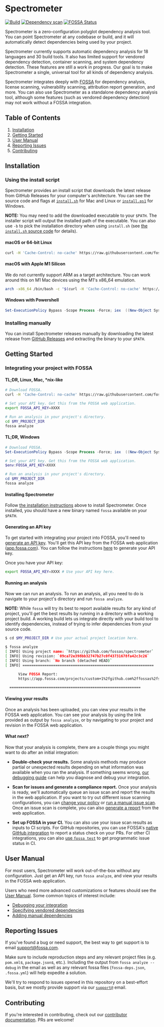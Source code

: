# Spectrometer

[![Build](https://github.com/fossas/spectrometer/actions/workflows/build.yml/badge.svg)](https://github.com/fossas/spectrometer/actions/workflows/build.yml)
[![Dependency scan](https://github.com/fossas/spectrometer/actions/workflows/dependency-scan.yml/badge.svg)](https://github.com/fossas/spectrometer/actions/workflows/dependency-scan.yml)
[![FOSSA Status](https://app.fossa.com/api/projects/custom%2B1%2Fgit%40github.com%3Afossas%2Fspectrometer.svg?type=shield)](https://app.fossa.com/projects/custom%2B1%2Fgit%40github.com%3Afossas%2Fspectrometer?ref=badge_shield)

Spectrometer is a zero-configuration polyglot dependency analysis tool. You can point Spectrometer at any codebase or build, and it will automatically detect dependencies being used by your project.

Spectrometer currently supports automatic dependency analysis for 18 languages and 30 build tools. It also has limited support for vendored dependency detection, container scanning, and system dependency detection. These features are still a work in progress. Our goal is to make Spectrometer a single, universal tool for all kinds of dependency analysis.

Spectrometer integrates deeply with [FOSSA](https://fossa.com) for dependency analysis, license scanning, vulnerability scanning, attribution report generation, and more. You can also use Spectrometer as a standalone dependency analysis tool, although some features (such as vendored dependency detection) may not work without a FOSSA integration.

## Table of Contents

1. [Installation](#installation)
2. [Getting Started](#getting-started)
3. [User Manual](#user-guide)
4. [Reporting Issues](#reporting-issues)
5. [Contributing](#contributing)

## Installation

### Using the install script

Spectrometer provides an install script that downloads the latest release from GitHub Releases for your computer's architecture. You can see the source code and flags at [`install.sh`](https://github.com/fossas/spectrometer/blob/master/install.sh) for Mac and Linux or [`install.ps1`](https://github.com/fossas/spectrometer/blob/master/install.ps1) for Windows.

**NOTE:** You may need to add the downloaded executable to your `$PATH`. The installer script will output the installed path of the executable. You can also use `-b` to pick the installation directory when using `install.sh` (see [the `install.sh` source code](https://github.com/fossas/spectrometer/blob/master/install.sh) for details).

#### macOS or 64-bit Linux

```bash
curl -H 'Cache-Control: no-cache' https://raw.githubusercontent.com/fossas/spectrometer/master/install.sh | bash
```

#### macOS with Apple M1 Silicon

We do not currently support ARM as a target architecture. You can work around this on M1 Mac devices using the M1's x86_64 emulation.

```bash
arch -x86_64 /bin/bash -c "$(curl -H 'Cache-Control: no-cache' https://raw.githubusercontent.com/fossas/spectrometer/master/install.sh)"
```

#### Windows with Powershell

```powershell
Set-ExecutionPolicy Bypass -Scope Process -Force; iex  ((New-Object System.Net.WebClient).DownloadString('https://raw.githubusercontent.com/fossas/spectrometer/master/install.ps1'))
```

### Installing manually

You can install Spectrometer releases manually by downloading the latest release from [GitHub Releases](https://github.com/fossas/spectrometer/releases) and extracting the binary to your `$PATH`.

## Getting Started

### Integrating your project with FOSSA

#### TL;DR, Linux, Mac, \*nix-like

```sh
# Download FOSSA.
curl -H 'Cache-Control: no-cache' https://raw.githubusercontent.com/fossas/spectrometer/master/install.sh | bash

# Set your API key. Get this from the FOSSA web application.
export FOSSA_API_KEY=XXXX

# Run an analysis in your project's directory.
cd $MY_PROJECT_DIR
fossa analyze
```

#### TL;DR, Windows

```powershell
# Download FOSSA.
Set-ExecutionPolicy Bypass -Scope Process -Force; iex  ((New-Object System.Net.WebClient).DownloadString('https://raw.githubusercontent.com/fossas/spectrometer/master/install.ps1'))

# Set your API key. Get this from the FOSSA web application.
$env:FOSSA_API_KEY=XXXX

# Run an analysis in your project's directory.
cd $MY_PROJECT_DIR
fossa analyze
```

#### Installing Spectrometer

Follow [the installation instructions](#installation) above to install Spectrometer. Once installed, you should have a new binary named `fossa` available on your `$PATH`.

#### Generating an API key

To get started with integrating your project into FOSSA, you'll need to [generate an API key](TODO). You'll get this API key from the FOSSA web application ([app.fossa.com](https://app.fossa.com)). You can follow the instructions [here](https://docs.fossa.com/docs/api-reference) to generate your API key.

Once you have your API key:

```sh
export FOSSA_API_KEY=XXXX # Use your API key here.
```

#### Running an analysis

Now we can run an analysis. To run an analysis, all you need to do is navigate to your project's directory and run `fossa analyze`.

**NOTE:** While `fossa` will try its best to report available results for any kind of project, you'll get the best results by running in a directory with a working project build. A working build lets us integrate directly with your build tool to identify dependencies, instead of trying to infer dependencies from your source code.

```sh
$ cd $MY_PROJECT_DIR # Use your actual project location here.

$ fossa analyze
[ INFO] Using project name: `https://github.com/fossas/spectrometer`
[ INFO] Using revision: `09ca72e398bb32747b27c0f43731678fa42c3c26`
[ INFO] Using branch: `No branch (detached HEAD)`
[ INFO] ============================================================

      View FOSSA Report:
      https://app.fossa.com/projects/custom+1%2fgithub.com%2ffossas%2fspectrometer/refs/branch/master/09ca72e398bb32747b27c0f43731678fa42c3c26

  ============================================================
```

#### Viewing your results

Once an analysis has been uploaded, you can view your results in the FOSSA web application. You can see your analysis by using the link provided as output by `fossa analyze`, or by navigating to your project and revision in the FOSSA web application.

#### What next?

Now that your analysis is complete, there are a couple things you might want to do after an initial integration:

- **Double-check your results.** Some analysis methods may produce partial or unexpected results depending on what information was available when you ran the analysis. If something seems wrong, [our debugging guide](./docs/walkthroughs/debugging-your-integration.md) can help you diagnose and debug your integration.

- **Scan for issues and generate a compliance report.** Once your analysis is ready, we'll automatically queue an issue scan and report the results in the web application. If you want to try out different issue scanning configurations, you can [change your policy](TODO) or [run a manual issue scan](TODO). Once an issue scan is complete, you can also [generate a report](TODO) from the web application.

- **Set up FOSSA in your CI.** You can also use your issue scan results as inputs to CI scripts. For GitHub repositories, you can use FOSSA's [native GitHub integration](TODO) to report a status check on your PRs. For other CI integrations, you can also [use `fossa test`](TODO) to get programmatic issue status in CI.

## User Manual

For most users, Spectrometer will work out-of-the-box without any configuration. Just get an API key, run `fossa analyze`, and view your results in the FOSSA web application.

Users who need more advanced customizations or features should see the [User Manual](./docs/README.md). Some common topics of interest include:

- [Debugging your integration](./docs/walkthroughs/debugging-your-integration.md)
- [Specifying vendored dependencies](docs/features/vendored-dependencies.md)
- [Adding manual dependencies](docs/features/manual-dependencies.md)

## Reporting Issues

If you've found a bug or need support, the best way to get support is to email [support@fossa.com](mailto:support@fossa.com).

Make sure to include reproduction steps and any relevant project files (e.g. `pom.xml`s, `package.json`s, etc.). Including the output from `fossa analyze --debug` in the email as well as any relevant fossa files (`fossa-deps.json`, `.fossa.yml`) will help expedite a solution.

We'll try to respond to issues opened in this repository on a best-effort basis, but we mostly provide support via our [`support@`](mailto:support@fossa.com) email.

## Contributing

If you're interested in contributing, check out our [contributor documentation](./docs/contributing/README.md). PRs are welcome!
